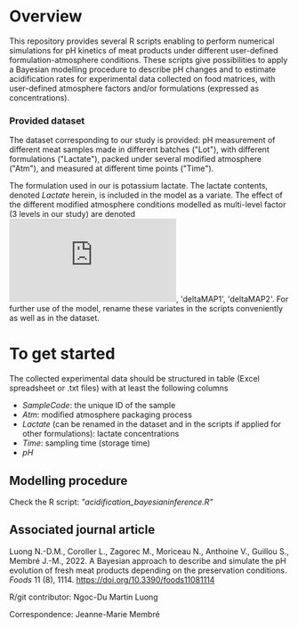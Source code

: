 # Overview
This repository provides several R scripts enabling to perform numerical simulations for pH kinetics of meat products under different user-defined formulation-atmosphere conditions. These scripts give possibilities to apply a Bayesian modelling procedure to describe pH changes and to estimate acidification rates for experimental data collected on food matrices, with user-defined atmosphere factors and/or formulations (expressed as concentrations). 

### Provided dataset
The dataset corresponding to our study is provided: pH measurement of different meat samples made in different batches ("Lot"), with different formulations ("Lactate"), packed under several modified atmosphere ("Atm"), and measured at different time points ("Time").

The formulation used in our is potassium lactate. The lactate contents, denoted *Lactate* herein, is included in the model as a variate. The effect of the different modified atmosphere conditions modelled as multi-level factor (3 levels in our study) are denoted ![](https://latex.codecogs.com/gif.latex?%5Cdelta_%7BAir%7D), 'deltaMAP1', 'deltaMAP2'. For further use of the model, rename these variates in the scripts conveniently as well as in the dataset. 

# To get started
The collected experimental data should be structured in table (Excel spreadsheet or .txt files) with at least the following columns
- *SampleCode*: the unique ID of the sample
- *Atm*: modified atmosphere packaging process
- *Lactate* (can be renamed in the dataset and in the scripts if applied for other formulations): lactate concentrations
- *Time*: sampling time (storage time)
- *pH*

## Modelling procedure
Check the R script: *"acidification_bayesianinference.R"*

## Associated journal article
Luong N.-D.M., Coroller L., Zagorec M., Moriceau N., Anthoine V., Guillou S., Membré J.-M., 2022. A Bayesian approach to describe and simulate the pH evolution of fresh meat products depending on the preservation conditions. *Foods* 11 (8), 1114. https://doi.org/10.3390/foods11081114

R/git contributor: Ngoc-Du Martin Luong

Correspondence: Jeanne-Marie Membré
